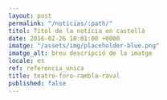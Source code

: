 ```yaml
---
layout: post
permalink: "/noticias/:path/"
titol: Títol de la notícia en castellà
date: 2016-02-26 10:01:00 +0000
imatge: "/assets/img/placeholder-blue.png"
imatge_alt: breu descripció de la imatge
locale: es
ref: referencia_unica
title: teatro-foro-rambla-raval
published: false
---
```

